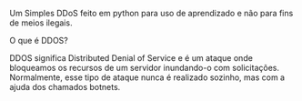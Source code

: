 Um Simples DDoS feito em python para uso de aprendizado e não para fins de meios ilegais.

O que é DDOS?

DDOS significa  Distributed Denial of Service  e é um ataque onde bloqueamos os recursos de um servidor inundando-o com solicitações. Normalmente, esse tipo de ataque nunca é realizado sozinho, mas com a ajuda dos chamados botnets.
